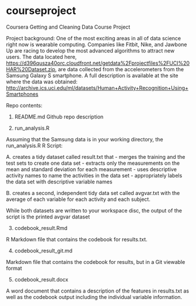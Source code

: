 # courseproject
Coursera Getting and Cleaning Data Course Project

Project background:
One of the most exciting areas in all of data science right now is wearable computing. Companies like Fitbit, Nike, and Jawbone Up are racing to develop the most advanced algorithms to attract new users. The data located here, https://d396qusza40orc.cloudfront.net/getdata%2Fprojectfiles%2FUCI%20HAR%20Dataset.zip, are  data collected from the accelerometers from the Samsung Galaxy S smartphone.
A full description is available at the site where the data was obtained:
http://archive.ics.uci.edu/ml/datasets/Human+Activity+Recognition+Using+Smartphones

Repo contents:
1. README.md 
Github repo description

2. run_analysis.R

  Assuming that the Samsung data is in your working directory, the run_analysis.R R Script:
  
   A. creates a tidy dataset called result.txt that 
      - merges the training and the test sets to create one data set
      - extracts only the measurements on the mean and standard deviation for each measurement
      - uses descriptive activity names to name the activities in the data set
      - appropriately labels the data set with descriptive variable names
      
   B. creates a second, independent tidy data set called avgvar.txt with the average of each variable for each activity and each subject.
 
 While both datasets are written to your workspace disc, the output of the script is the printed avgvar dataset
 
3. codebook_result.Rmd

  R Markdown file that contains the codebook for results.txt.

4. codebook_result_git.md

  Markdown file that contains the codebook for results, but in a Git viewable format

5. codebook_result.docx

  A word document that contains a description of the features in results.txt as well as the codebook output including the individual
  variable information.
